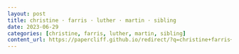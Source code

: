 ```yaml
---
layout: post
title: christine · farris · luther · martin · sibling
date: 2023-06-29
categories: [christine, farris, luther, martin, sibling]
content_url: https://papercliff.github.io/redirect/?q=christine+farris+luther+martin+sibling&tbs=cdr:1,cd_min:6/28/2023,cd_max:6/30/2023
---
```

